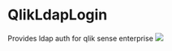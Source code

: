 # QlikLdapLogin
Provides ldap auth for qlik sense enterprise
![](https://github.com/InformDataLab/.github/blob/main/images/QlikLdapLogin60Fps.gif)
